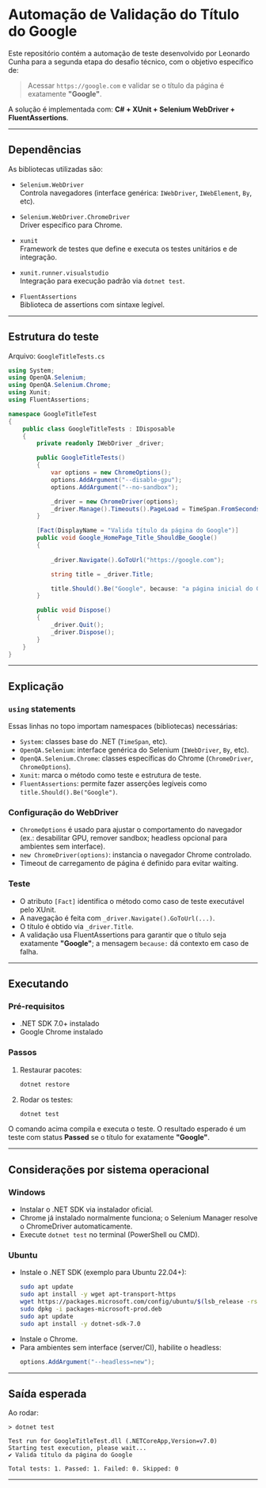 # Automação de Validação do Título do Google

Este repositório contém a automação de teste desenvolvido por Leonardo Cunha para a segunda etapa do desafio técnico, com o objetivo específico de:

> Acessar `https://google.com` e validar se o título da página é exatamente **"Google"**.

A solução é implementada com: **C# + XUnit + Selenium WebDriver + FluentAssertions**.

---

## Dependências

As bibliotecas utilizadas são:

- `Selenium.WebDriver`  
  Controla navegadores (interface genérica: `IWebDriver`, `IWebElement`, `By`, etc).

- `Selenium.WebDriver.ChromeDriver`  
  Driver específico para Chrome. 

- `xunit`  
  Framework de testes que define e executa os testes unitários e de integração.

- `xunit.runner.visualstudio`  
  Integração para execução padrão via `dotnet test`.

- `FluentAssertions`  
  Biblioteca de assertions com sintaxe legível.

---

## Estrutura do teste

Arquivo: `GoogleTitleTests.cs`

```csharp
using System;
using OpenQA.Selenium;
using OpenQA.Selenium.Chrome;
using Xunit;
using FluentAssertions;

namespace GoogleTitleTest
{
    public class GoogleTitleTests : IDisposable
    {
        private readonly IWebDriver _driver;

        public GoogleTitleTests()
        {
            var options = new ChromeOptions();
            options.AddArgument("--disable-gpu");
            options.AddArgument("--no-sandbox");

            _driver = new ChromeDriver(options);
            _driver.Manage().Timeouts().PageLoad = TimeSpan.FromSeconds(10);
        }

        [Fact(DisplayName = "Valida título da página do Google")]
        public void Google_HomePage_Title_ShouldBe_Google()
        {
      
            _driver.Navigate().GoToUrl("https://google.com");

            string title = _driver.Title;

            title.Should().Be("Google", because: "a página inicial do Google deve ter esse título exato");
        }

        public void Dispose()
        {
            _driver.Quit();
            _driver.Dispose();
        }
    }
}
```

---

## Explicação 

### `using` statements
Essas linhas no topo importam namespaces (bibliotecas) necessárias:

- `System`: classes base do .NET (`TimeSpan`, etc).  
- `OpenQA.Selenium`: interface genérica do Selenium (`IWebDriver`, `By`, etc).  
- `OpenQA.Selenium.Chrome`: classes específicas do Chrome (`ChromeDriver`, `ChromeOptions`).  
- `Xunit`: marca o método como teste e estrutura de teste.  
- `FluentAssertions`: permite fazer asserções legíveis como `title.Should().Be("Google")`.

### Configuração do WebDriver
- `ChromeOptions` é usado para ajustar o comportamento do navegador (ex.: desabilitar GPU, remover sandbox; headless opcional para ambientes sem interface).  
- `new ChromeDriver(options)`: instancia o navegador Chrome controlado.  
- Timeout de carregamento de página é definido para evitar waiting.

### Teste
- O atributo `[Fact]` identifica o método como caso de teste executável pelo XUnit.  
- A navegação é feita com `_driver.Navigate().GoToUrl(...)`.  
- O título é obtido via `_driver.Title`.  
- A validação usa FluentAssertions para garantir que o título seja exatamente **"Google"**; a mensagem `because:` dá contexto em caso de falha.

---

## Executando

### Pré-requisitos
- .NET SDK 7.0+ instalado  
- Google Chrome instalado  

### Passos

1. Restaurar pacotes:
   ```bash
   dotnet restore
   ```

2. Rodar os testes:
   ```bash
   dotnet test
   ```

O comando acima compila e executa o teste. O resultado esperado é um teste com status **Passed** se o título for exatamente **"Google"**.

---

## Considerações por sistema operacional

### Windows
- Instalar o .NET SDK via instalador oficial.  
- Chrome já instalado normalmente funciona; o Selenium Manager resolve o ChromeDriver automaticamente.  
- Execute `dotnet test` no terminal (PowerShell ou CMD).

### Ubuntu
- Instale o .NET SDK (exemplo para Ubuntu 22.04+):
  ```bash
  sudo apt update
  sudo apt install -y wget apt-transport-https
  wget https://packages.microsoft.com/config/ubuntu/$(lsb_release -rs)/packages-microsoft-prod.deb
  sudo dpkg -i packages-microsoft-prod.deb
  sudo apt update
  sudo apt install -y dotnet-sdk-7.0
  ```
- Instale o Chrome.  
- Para ambientes sem interface (server/CI), habilite o headless:
  ```csharp
  options.AddArgument("--headless=new");
  ```

---

## Saída esperada

Ao rodar:

```
> dotnet test

Test run for GoogleTitleTest.dll (.NETCoreApp,Version=v7.0)
Starting test execution, please wait...
✔ Valida título da página do Google

Total tests: 1. Passed: 1. Failed: 0. Skipped: 0
```

---

